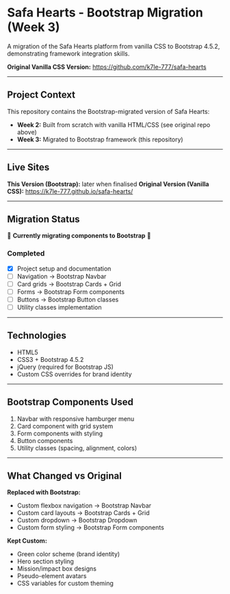 # Safa Hearts - Bootstrap Migration (Week 3)

A migration of the Safa Hearts platform from vanilla CSS to Bootstrap 4.5.2, demonstrating framework integration skills.

**Original Vanilla CSS Version:** https://github.com/k7le-777/safa-hearts

---

## Project Context

This repository contains the Bootstrap-migrated version of Safa Hearts:
- **Week 2:** Built from scratch with vanilla HTML/CSS (see original repo above)
- **Week 3:** Migrated to Bootstrap framework (this repository)

---

## Live Sites

**This Version (Bootstrap):** later when finalised 
**Original Version (Vanilla CSS):** https://k7le-777.github.io/safa-hearts/

---

## Migration Status

🚧 **Currently migrating components to Bootstrap** 🚧

### Completed
- [x] Project setup and documentation
- [ ] Navigation → Bootstrap Navbar
- [ ] Card grids → Bootstrap Cards + Grid
- [ ] Forms → Bootstrap Form components
- [ ] Buttons → Bootstrap Button classes
- [ ] Utility classes implementation

---

## Technologies

- HTML5
- CSS3 + Bootstrap 4.5.2
- jQuery (required for Bootstrap JS)
- Custom CSS overrides for brand identity

---

## Bootstrap Components Used

1. Navbar with responsive hamburger menu
2. Card component with grid system
3. Form components with styling
4. Button components
5. Utility classes (spacing, alignment, colors)

---

## What Changed vs Original

**Replaced with Bootstrap:**
- Custom flexbox navigation → Bootstrap Navbar
- Custom card layouts → Bootstrap Cards + Grid
- Custom dropdown → Bootstrap Dropdown
- Custom form styling → Bootstrap Form components

**Kept Custom:**
- Green color scheme (brand identity)
- Hero section styling
- Mission/impact box designs
- Pseudo-element avatars
- CSS variables for custom theming
